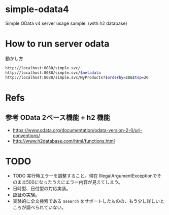 # simple-odata4

Simple OData v4 server usage sample. (with h2 database)


# How to run server odata

動かし方

```sh
http://localhost:8080/simple.svc/
http://localhost:8080/simple.svc/$metadata
http://localhost:8080/simple.svc/MyProducts?$orderby=ID&$top=20
```

# Refs

## 参考 OData 2ベース機能 + h2 機能

- https://www.odata.org/documentation/odata-version-2-0/uri-conventions/
- http://www.h2database.com/html/functions.html

# TODO

- TODO 実行時エラーを調整すること。現在 IllegalArgumentExceptionでそのまま500になったうえにエラー内容が見えてしまう。
- 日時型、日付型の対応実装。
- 認証の実験。
- 実験的に全文検索である `$search` をサポートしたものの、もう少し詳しいところが調べられていない。

